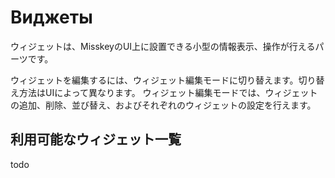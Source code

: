 # Виджеты
ウィジェットは、MisskeyのUI上に設置できる小型の情報表示、操作が行えるパーツです。

ウィジェットを編集するには、ウィジェット編集モードに切り替えます。切り替え方法はUIによって異なります。 ウィジェット編集モードでは、ウィジェットの追加、削除、並び替え、およびそれぞれのウィジェットの設定を行えます。

## 利用可能なウィジェット一覧
todo

